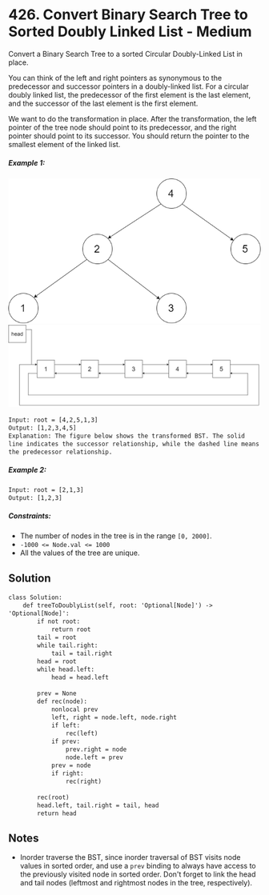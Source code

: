 # 426. Convert Binary Search Tree to Sorted Doubly Linked List - Medium

Convert a Binary Search Tree to a sorted Circular Doubly-Linked List in place.

You can think of the left and right pointers as synonymous to the predecessor and successor pointers in a doubly-linked list. For a circular doubly linked list, the predecessor of the first element is the last element, and the successor of the last element is the first element.

We want to do the transformation in place. After the transformation, the left pointer of the tree node should point to its predecessor, and the right pointer should point to its successor. You should return the pointer to the smallest element of the linked list.

##### Example 1:
![](../assets/bstdlloriginalbst-426.png)
![](../assets/bstdllreturndll-426.png)

```
Input: root = [4,2,5,1,3]
Output: [1,2,3,4,5]
Explanation: The figure below shows the transformed BST. The solid line indicates the successor relationship, while the dashed line means the predecessor relationship.
```

##### Example 2:

```
Input: root = [2,1,3]
Output: [1,2,3]
```

##### Constraints:

- The number of nodes in the tree is in the range `[0, 2000]`.
- `-1000 <= Node.val <= 1000`
- All the values of the tree are unique.

## Solution

```
class Solution:
    def treeToDoublyList(self, root: 'Optional[Node]') -> 'Optional[Node]':
        if not root:
            return root
        tail = root
        while tail.right:
            tail = tail.right
        head = root
        while head.left:
            head = head.left

        prev = None
        def rec(node):
            nonlocal prev
            left, right = node.left, node.right
            if left:
                rec(left)
            if prev:
                prev.right = node
                node.left = prev
            prev = node
            if right:
                rec(right)
        
        rec(root)
        head.left, tail.right = tail, head
        return head
```

## Notes
- Inorder traverse the BST, since inorder traversal of BST visits node values in sorted order, and use a `prev` binding to always have access to the previously visited node in sorted order. Don't forget to link the head and tail nodes (leftmost and rightmost nodes in the tree, respectively).
